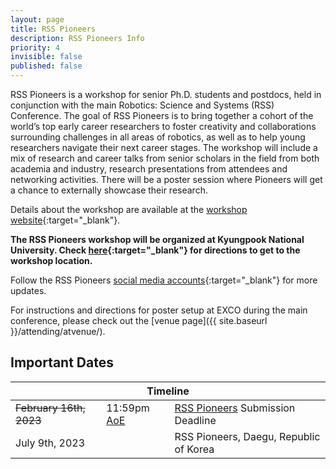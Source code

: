 ```yaml
---
layout: page
title: RSS Pioneers
description: RSS Pioneers Info
priority: 4
invisible: false
published: false
---
```


RSS Pioneers is a workshop for senior Ph.D. students and postdocs, held in
conjunction with the main Robotics: Science and Systems (RSS) Conference. The
goal of RSS Pioneers is to bring together a cohort of the world’s top early
career researchers to foster creativity and collaborations surrounding
challenges in all areas of robotics, as well as to help young researchers
navigate their next career stages. The workshop will include a mix of research
and career talks from senior scholars in the field from both academia and
industry, research presentations from attendees and networking activities.
There will be a poster session where Pioneers will get a chance to externally
showcase their research.

Details about the workshop are available at the [workshop website](https://sites.google.com/view/rsspioneers2023){:target="_blank"}.

**The RSS Pioneers workshop will be organized at Kyungpook National University. Check [here](https://valley-teal-a78.notion.site/Vistor-s-Guide-76034636a40042a1a3bab656a8f131c8){:target="_blank"} for directions to get to the workshop location.**

Follow the RSS Pioneers [social media accounts](https://twitter.com/RSSPioneers){:target="_blank"} for more updates.

For instructions and directions for poster setup at EXCO during the main conference, please check out the [venue page]({{ site.baseurl }}/attending/atvenue/).

## Important Dates
<table class="table">
    <thead>
      <tr>
        <th colspan="3">Timeline</th>
      </tr>
    </thead>
    <tbody>
      <tr>
        <td><strike>February 16th, 2023</strike></td>
        <td>11:59pm <a href="https://time.is/Anywhere_on_Earth">AoE</a></td>
        <td><a href="https://sites.google.com/view/rsspioneers2023/" target="_blank">RSS Pioneers</a> Submission Deadline</td>
      </tr>
      <tr>
        <td colspan="2">July 9th, 2023</td>
        <td>RSS Pioneers, Daegu, Republic of Korea</td>
      </tr>
    </tbody>
</table>


